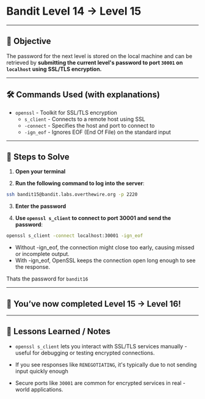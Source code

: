 # Bandit Level 14 → Level 15

---

## 🎯 Objective

The password for the next level is stored on the local machine and can be retrieved by **submitting the current level's password to port `30001` on `localhost` using SSL/TLS encryption.**

---


## 🛠️ Commands Used (with explanations)

- `openssl` - Toolkit for SSL/TLS encryption
  - `s_client` - Connects to a remote host using SSL
  - `-connect` - Specifies the host and port to connect to
  - `-ign_eof` - Ignores EOF (End Of File) on the standard input


---

## 🚀 Steps to Solve
1. **Open your terminal**

2. **Run the following command to log into the server**:

```bash
ssh bandit15@bandit.labs.overthewire.org -p 2220
```

3. **Enter the password**

4. **Use `openssl s_client` to connect to port 30001 and send the password**:
```bash
openssl s_client -connect localhost:30001 -ign_eof
```
- Without -ign_eof, the connection might close too early, causing missed or incomplete output.
- With -ign_eof, OpenSSL keeps the connection open long enough to see the response.

Thats the password for `bandit16`

---

## 🎉 You’ve now completed Level 15 → Level 16!


---

## 🧠 Lessons Learned / Notes
- `openssl s_client` lets you interact with SSL/TLS services manually - useful for debugging or testing encrypted connections.

- If you see responses like `RENEGOTIATING`, it's typically due to not sending input quickly enough

- Secure ports like `30001` are common for encrypted services in real - world applications.
